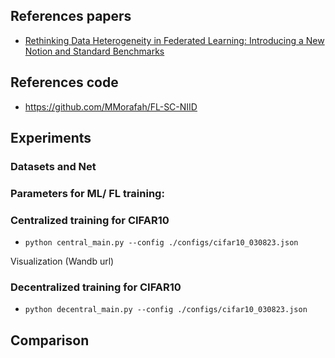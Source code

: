## References papers
- [Rethinking Data Heterogeneity in Federated Learning: Introducing a New Notion and Standard Benchmarks](https://arxiv.org/pdf/2209.15595.pdf)
## References code
- https://github.com/MMorafah/FL-SC-NIID
## Experiments
### Datasets and Net

### Parameters for ML/ FL training:

### Centralized training for CIFAR10
- ```python central_main.py --config ./configs/cifar10_030823.json ```
  
Visualization (Wandb url)
### Decentralized training for CIFAR10
- ```python decentral_main.py --config ./configs/cifar10_030823.json ```

## Comparison